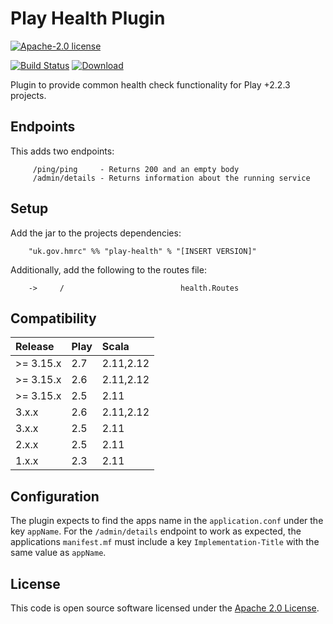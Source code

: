 # Play Health Plugin

[![Apache-2.0 license](http://img.shields.io/badge/license-Apache-brightgreen.svg)](http://www.apache.org/licenses/LICENSE-2.0.html)

[![Build Status](https://travis-ci.org/hmrc/play-health.svg)](https://travis-ci.org/hmrc/play-health) [ ![Download](https://api.bintray.com/packages/hmrc/releases/play-health/images/download.svg) ](https://bintray.com/hmrc/releases/play-health/_latestVersion)


Plugin to provide common health check functionality for Play +2.2.3 projects.

## Endpoints

This adds two endpoints:

```
     /ping/ping     - Returns 200 and an empty body
     /admin/details - Returns information about the running service
```

## Setup

Add the jar to the projects dependencies:

```
    "uk.gov.hmrc" %% "play-health" % "[INSERT VERSION]"
```

Additionally, add the following to the routes file:

```
    ->     /                          health.Routes
```

## Compatibility

| Release   | Play | Scala     |
|:----------|:-----|:----------|
| >= 3.15.x | 2.7  | 2.11,2.12 |
| >= 3.15.x | 2.6  | 2.11,2.12 |
| >= 3.15.x | 2.5  | 2.11      |
| 3.x.x     | 2.6  | 2.11,2.12 |
| 3.x.x     | 2.5  | 2.11      |
| 2.x.x     | 2.5  | 2.11      |
| 1.x.x     | 2.3  | 2.11      |



## Configuration

The plugin expects to find the apps name in the `application.conf` under the key `appName`.
For the `/admin/details` endpoint to work as expected, the applications `manifest.mf` must include a key `Implementation-Title` with the same value as `appName`.

## License ##

This code is open source software licensed under the [Apache 2.0 License]("http://www.apache.org/licenses/LICENSE-2.0.html").
